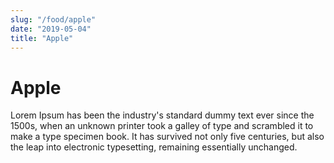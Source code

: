 ```yaml
---
slug: "/food/apple"
date: "2019-05-04"
title: "Apple"
---
```

# Apple

Lorem Ipsum has been the industry's standard dummy text ever since the 1500s, when an unknown printer took a galley of type and scrambled it to make a type specimen book. It has survived not only five centuries, but also the leap into electronic typesetting, remaining essentially unchanged.